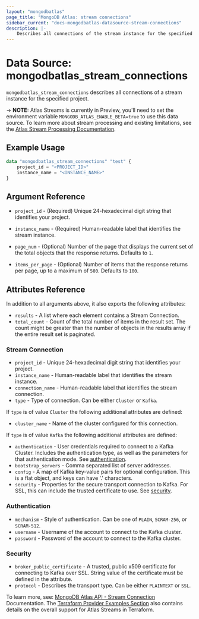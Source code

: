 ```yaml
---
layout: "mongodbatlas"
page_title: "MongoDB Atlas: stream connections"
sidebar_current: "docs-mongodbatlas-datasource-stream-connections"
description: |-
    Describes all connections of the stream instance for the specified project.
---
```


# Data Source: mongodbatlas_stream_connections

`mongodbatlas_stream_connections` describes all connections of a stream instance for the specified project.

-> **NOTE:** Atlas Streams is currently in Preview, you'll need to set the environment variable `MONGODB_ATLAS_ENABLE_BETA=true` to use this data source. To learn more about stream processing and existing limitations, see the [Atlas Stream Processing Documentation](https://www.mongodb.com/docs/atlas/atlas-sp/overview/#atlas-stream-processing-overview).

## Example Usage

```terraform
data "mongodbatlas_stream_connections" "test" {
    project_id = "<PROJECT_ID>"
    instance_name = "<INSTANCE_NAME>"
}
```

## Argument Reference

* `project_id` - (Required) Unique 24-hexadecimal digit string that identifies your project.
* `instance_name` - (Required) Human-readable label that identifies the stream instance.

* `page_num` - (Optional) Number of the page that displays the current set of the total objects that the response returns. Defaults to `1`.
* `items_per_page` - (Optional) Number of items that the response returns per page, up to a maximum of `500`. Defaults to `100`.


## Attributes Reference

In addition to all arguments above, it also exports the following attributes:

* `results` - A list where each element contains a Stream Connection.
* `total_count` - Count of the total number of items in the result set. The count might be greater than the number of objects in the results array if the entire result set is paginated.

### Stream Connection

* `project_id` - Unique 24-hexadecimal digit string that identifies your project.
* `instance_name` - Human-readable label that identifies the stream instance.
* `connection_name` - Human-readable label that identifies the stream connection.
* `type` - Type of connection. Can be either `Cluster` or `Kafka`.

If `type` is of value `Cluster` the following additional attributes are defined:
* `cluster_name` - Name of the cluster configured for this connection.

If `type` is of value `Kafka` the following additional attributes are defined:
* `authentication` - User credentials required to connect to a Kafka Cluster. Includes the authentication type, as well as the parameters for that authentication mode. See [authentication](#authentication).
* `bootstrap_servers` - Comma separated list of server addresses.
* `config` - A map of Kafka key-value pairs for optional configuration. This is a flat object, and keys can have '.' characters.
* `security` - Properties for the secure transport connection to Kafka. For SSL, this can include the trusted certificate to use. See [security](#security).

### Authentication

* `mechanism` - Style of authentication. Can be one of `PLAIN`, `SCRAM-256`, or `SCRAM-512`.
* `username` - Username of the account to connect to the Kafka cluster.
* `password` - Password of the account to connect to the Kafka cluster.

### Security

* `broker_public_certificate` - A trusted, public x509 certificate for connecting to Kafka over SSL. String value of the certificate must be defined in the attribute.
* `protocol` - Describes the transport type. Can be either `PLAINTEXT` or `SSL`.


To learn more, see: [MongoDB Atlas API - Stream Connection](https://www.mongodb.com/docs/atlas/reference/api-resources-spec/#tag/Streams/operation/listStreamConnections) Documentation.
The [Terraform Provider Examples Section](https://github.com/mongodb/terraform-provider-mongodbatlas/blob/master/examples/atlas-streams/README.md) also contains details on the overall support for Atlas Streams in Terraform.
